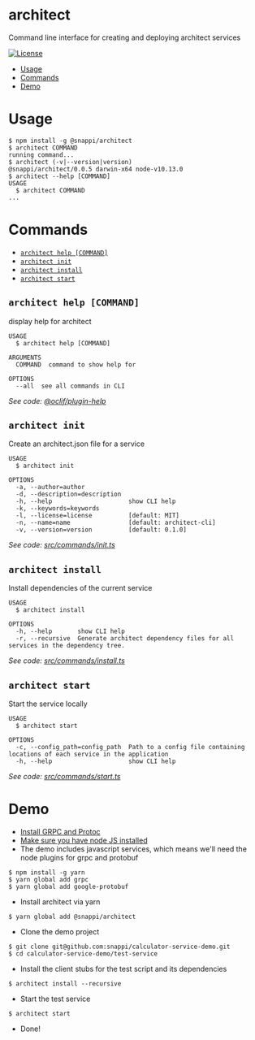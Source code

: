 architect
=========

Command line interface for creating and deploying architect services

[![License](https://img.shields.io/npm/l/architect.svg)](https://github.com/snappi/architect-cli/blob/master/package.json)

<!-- toc -->
* [Usage](#usage)
* [Commands](#commands)
* [Demo](#demo)
<!-- tocstop -->
# Usage
<!-- usage -->
```sh-session
$ npm install -g @snappi/architect
$ architect COMMAND
running command...
$ architect (-v|--version|version)
@snappi/architect/0.0.5 darwin-x64 node-v10.13.0
$ architect --help [COMMAND]
USAGE
  $ architect COMMAND
...
```
<!-- usagestop -->
# Commands
<!-- commands -->
* [`architect help [COMMAND]`](#architect-help-command)
* [`architect init`](#architect-init)
* [`architect install`](#architect-install)
* [`architect start`](#architect-start)

## `architect help [COMMAND]`

display help for architect

```
USAGE
  $ architect help [COMMAND]

ARGUMENTS
  COMMAND  command to show help for

OPTIONS
  --all  see all commands in CLI
```

_See code: [@oclif/plugin-help](https://github.com/oclif/plugin-help/blob/v2.1.3/src/commands/help.ts)_

## `architect init`

Create an architect.json file for a service

```
USAGE
  $ architect init

OPTIONS
  -a, --author=author
  -d, --description=description
  -h, --help                     show CLI help
  -k, --keywords=keywords
  -l, --license=license          [default: MIT]
  -n, --name=name                [default: architect-cli]
  -v, --version=version          [default: 0.1.0]
```

_See code: [src/commands/init.ts](https://github.com/snappi/architect-cli/blob/v0.0.5/src/commands/init.ts)_

## `architect install`

Install dependencies of the current service

```
USAGE
  $ architect install

OPTIONS
  -h, --help       show CLI help
  -r, --recursive  Generate architect dependency files for all services in the dependency tree.
```

_See code: [src/commands/install.ts](https://github.com/snappi/architect-cli/blob/v0.0.5/src/commands/install.ts)_

## `architect start`

Start the service locally

```
USAGE
  $ architect start

OPTIONS
  -c, --config_path=config_path  Path to a config file containing locations of each service in the application
  -h, --help                     show CLI help
```

_See code: [src/commands/start.ts](https://github.com/snappi/architect-cli/blob/v0.0.5/src/commands/start.ts)_
<!-- commandsstop -->

# Demo

* [Install GRPC and Protoc](https://github.com/grpc/grpc/blob/master/BUILDING.md#pre-requisites)
* [Make sure you have node JS installed](https://nodejs.org/en/download/package-manager/)
* The demo includes javascript services, which means we'll need the node plugins for grpc and protobuf
```
$ npm install -g yarn
$ yarn global add grpc
$ yarn global add google-protobuf
```

* Install architect via yarn
```
$ yarn global add @snappi/architect
```

* Clone the demo project
```
$ git clone git@github.com:snappi/calculator-service-demo.git
$ cd calculator-service-demo/test-service
```

* Install the client stubs for the test script and its dependencies
```
$ architect install --recursive
```

* Start the test service
```
$ architect start
```

* Done!

